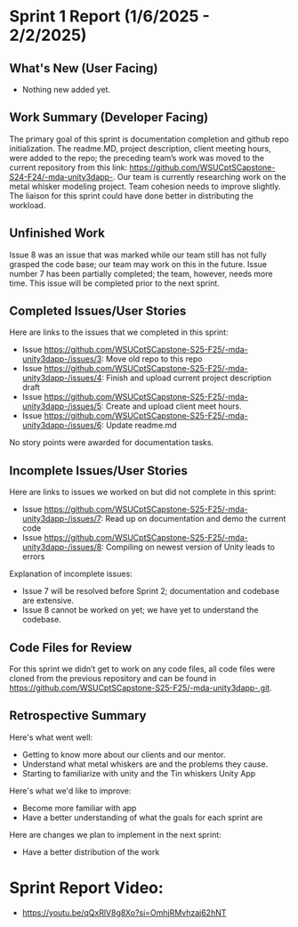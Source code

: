# Sprint 1 Report (1/6/2025 - 2/2/2025)

## What's New (User Facing)
 * Nothing new added yet.

## Work Summary (Developer Facing)
The primary goal of this sprint is documentation completion and github repo initialization. The readme.MD, project description, client meeting hours, were added to the repo; the preceding team’s work was moved to the current repository from this link: https://github.com/WSUCptSCapstone-S24-F24/-mda-unity3dapp-. Our team is currently researching work on the metal whisker modeling project. Team cohesion needs to improve slightly. The liaison for this sprint could have done better in distributing the workload.

## Unfinished Work
Issue 8 was an issue that was marked while our team still has not fully grasped the code base; our team may work on this in the future. Issue number 7 has been partially completed; the team, however, needs more time. This issue will be completed prior to the next sprint.

## Completed Issues/User Stories
Here are links to the issues that we completed in this sprint:

 * Issue https://github.com/WSUCptSCapstone-S25-F25/-mda-unity3dapp-/issues/3: Move old repo to this repo
 * Issue https://github.com/WSUCptSCapstone-S25-F25/-mda-unity3dapp-/issues/4: Finish and upload current project description draft
 * Issue https://github.com/WSUCptSCapstone-S25-F25/-mda-unity3dapp-/issues/5: Create and upload client meet hours.
 * Issue https://github.com/WSUCptSCapstone-S25-F25/-mda-unity3dapp-/issues/6: Update readme.md

No story points were awarded for documentation tasks.
 
 ## Incomplete Issues/User Stories
 Here are links to issues we worked on but did not complete in this sprint:
 
* Issue https://github.com/WSUCptSCapstone-S25-F25/-mda-unity3dapp-/issues/7: Read up on documentation and demo the current code
* Issue https://github.com/WSUCptSCapstone-S25-F25/-mda-unity3dapp-/issues/8: Compiling on newest version of Unity leads to errors

Explanation of incomplete issues:

* Issue 7 will be resolved before Sprint 2; documentation and codebase are extensive.
* Issue 8 cannot be worked on yet; we have yet to understand the codebase. 

## Code Files for Review
For this sprint we didn’t get to work on any code files, all code files were cloned from the previous repository and can be found in https://github.com/WSUCptSCapstone-S25-F25/-mda-unity3dapp-.git. 

## Retrospective Summary
Here's what went well:
  * Getting to know more about our clients and our mentor.
  * Understand what metal whiskers are and the problems they cause.
  * Starting to familiarize with unity and the Tin whiskers Unity App
 
Here's what we'd like to improve:
   * Become more familiar with app
   * Have a better understanding of what the goals for each sprint are
  
Here are changes we plan to implement in the next sprint:
   * Have a better distribution of the work

# Sprint Report Video:
   * https://youtu.be/qQxRlV8g8Xo?si=OmhjRMvhzaj62hNT 
